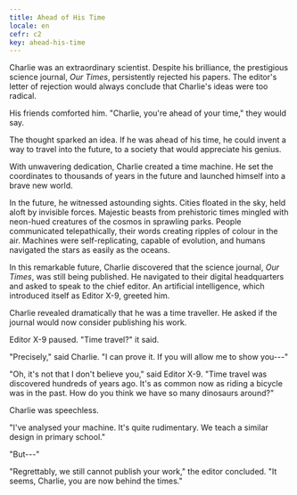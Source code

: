 ```yaml
---
title: Ahead of His Time
locale: en
cefr: c2
key: ahead-his-time
---
```


Charlie was an extraordinary scientist. Despite his brilliance, the prestigious science journal, *Our Times*, persistently rejected his papers. The editor's letter of rejection would always conclude that Charlie's ideas were too radical.

His friends comforted him. "Charlie, you're ahead of your time," they would say.

The thought sparked an idea. If he was ahead of his time, he could invent a way to travel into the future, to a society that would appreciate his genius.

With unwavering dedication, Charlie created a time machine. He set the coordinates to thousands of years in the future and launched himself into a brave new world.

In the future, he witnessed astounding sights. Cities floated in the sky, held aloft by invisible forces. Majestic beasts from prehistoric times mingled with neon-hued creatures of the cosmos in sprawling parks. People communicated telepathically, their words creating ripples of colour in the air. Machines were self-replicating, capable of evolution, and humans navigated the stars as easily as the oceans.

In this remarkable future, Charlie discovered that the science journal, *Our Times*, was still being published. He navigated to their digital headquarters and asked to speak to the chief editor. An artificial intelligence, which introduced itself as Editor X-9, greeted him.

Charlie revealed dramatically that he was a time traveller. He asked if the journal would now consider publishing his work.

Editor X-9 paused. "Time travel?" it said.

"Precisely," said Charlie. "I can prove it. If you will allow me to show you---"

"Oh, it's not that I don't believe you," said Editor X-9. "Time travel was discovered hundreds of years ago. It's as common now as riding a bicycle was in the past. How do you think we have so many dinosaurs around?"

Charlie was speechless.

"I've analysed your machine. It's quite rudimentary. We teach a similar design in primary school."

"But---"

"Regrettably, we still cannot publish your work," the editor concluded. "It seems, Charlie, you are now behind the times."